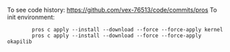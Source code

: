 To see code history: <https://github.com/vex-76513/code/commits/pros>
To init environment:
```
        pros c apply --install --download --force --force-apply kernel
        pros c apply --install --download --force --force-apply okapilib
```
